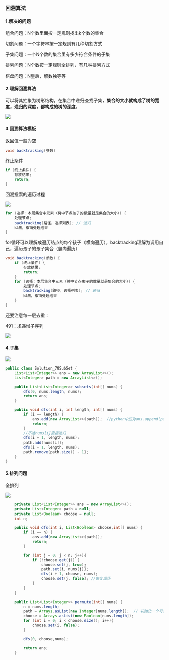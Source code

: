 ### 回溯算法

#### 1.解决的问题

组合问题：N个数里面按一定规则找出k个数的集合

切割问题：一个字符串按一定规则有几种切割方式

子集问题：一个N个数的集合里有多少符合条件的子集

排列问题：N个数按一定规则全排列，有几种排列方式

棋盘问题：N皇后，解数独等等

#### 2.理解回溯算法

​	可以将其抽象为树形结构，在集合中递归查找子集，**集合的大小就构成了树的宽度，递归的深度，都构成的树的深度**。

![](D:\学习笔记\算法\photos\Snipaste_2024-12-18_10-40-20.png)

#### 3.回溯算法模板

返回值一般为空

```java
void backtracking(参数)
```

终止条件

```java
if (终止条件) {
    存放结果;
    return;
}
```

回溯搜索的遍历过程

![](D:\学习笔记\算法\photos\Snipaste_2023-12-08_22-27-27.png)

```java
for (选择：本层集合中元素（树中节点孩子的数量就是集合的大小）) {
    处理节点;
    backtracking(路径，选择列表); // 递归
    回溯，撤销处理结果
}
```

for循环可以理解成遍历结点的每个孩子（横向遍历），backtracking理解为调用自己，遍历孩子的孩子集合（竖向遍历）

```java
void backtracking(参数) {
    if (终止条件) {
        存放结果;
        return;
    }
    for (选择：本层集合中元素（树中节点孩子的数量就是集合的大小）) {
        处理节点;
        backtracking(路径，选择列表); // 递归
        回溯，撤销处理结果
    }
}
```

还要注意每一层去重：

491：求递增子序列

![](D:\学习笔记\算法\photos\Snipaste_2024-02-28_22-38-32.png)

#### 4.子集

![](D:\学习笔记\算法\photos\Snipaste_2024-12-18_17-24-27.png)

```java
public class Solution_78SubSet {
    List<List<Integer>> ans = new ArrayList<>();
    List<Integer> path = new ArrayList<>();

    public List<List<Integer>> subsets(int[] nums) {
        dfs(0, nums.length, nums);
        return ans;
    }

    public void dfs(int i, int length, int[] nums) {
        if (i == length) {
            ans.add(new ArrayList<>(path));  //python中应为ans.append(path.copy()) 因为path是动态变化的
            return;
        }
        //不选nums[i]直接递归
        dfs(i + 1, length, nums);
        path.add(nums[i]);
        dfs(i + 1, length, nums);
        path.remove(path.size() - 1);
    }
}
```

#### 5.排列问题

全排列

![](D:\学习笔记\算法\photos\Snipaste_2025-01-03_15-05-17.png)

```java
    private List<List<Integer>> ans = new ArrayList<>();
    private List<Integer> path = null;
    private List<Boolean> choose = null;
    int n;

    public void dfs(int i, List<Boolean> choose,int[] nums) {
        if (i == n) {
            ans.add(new ArrayList<>(path));
            return;
        }

        for (int j = 0; j < n; j++){
            if (!choose.get(j)) {
                choose.set(j, true);
                path.set(i, nums[j]);
                dfs(i + 1, choose, nums);
                choose.set(j, false); //恢复现场
            }
        }
    }

    public List<List<Integer>> permute(int[] nums) {
        n = nums.length;
        path = Arrays.asList(new Integer[nums.length]);  // 初始化一个可变大小的路径列表
        choose = Arrays.asList(new Boolean[nums.length]);
        for (int i = 0; i < choose.size(); i++){
            choose.set(i, false);
        }

        dfs(0, choose,nums);

        return ans;
    }
```

